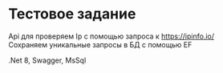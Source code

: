 # Тестовое задание

Api для проверяем Ip с помощью запроса к https://ipinfo.io/<br>
Сохраняем уникальные запросы в БД c помощью EF

.Net 8, Swagger, MsSql
